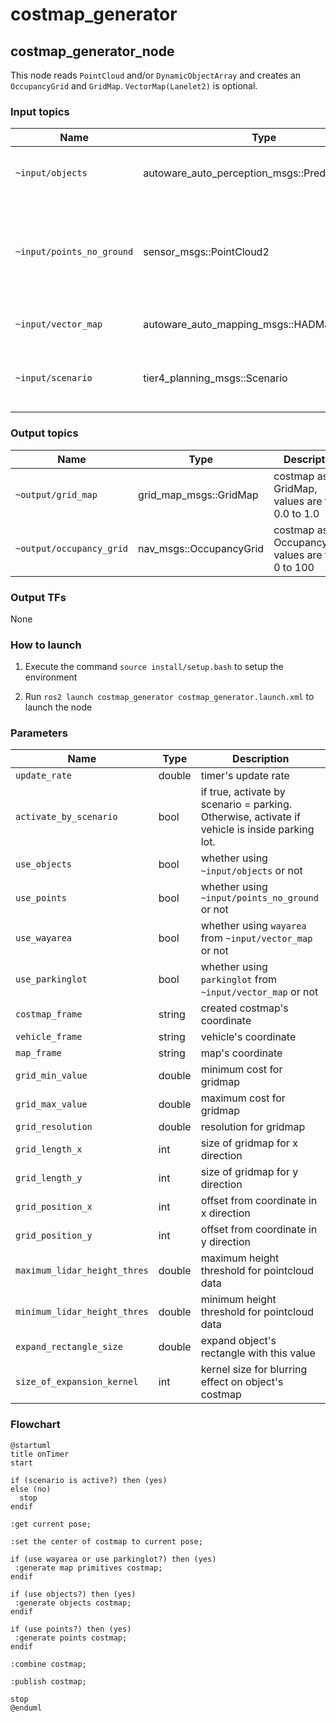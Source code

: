 # costmap_generator

## costmap_generator_node

This node reads `PointCloud` and/or `DynamicObjectArray` and creates an `OccupancyGrid` and `GridMap`. `VectorMap(Lanelet2)` is optional.

### Input topics

| Name                      | Type                                            | Description                                                                  |
| ------------------------- | ----------------------------------------------- | ---------------------------------------------------------------------------- |
| `~input/objects`          | autoware_auto_perception_msgs::PredictedObjects | predicted objects, for obstacles areas                                       |
| `~input/points_no_ground` | sensor_msgs::PointCloud2                        | ground-removed points, for obstacle areas which can't be detected as objects |
| `~input/vector_map`       | autoware_auto_mapping_msgs::HADMapBin           | vector map, for drivable areas                                               |
| `~input/scenario`         | tier4_planning_msgs::Scenario                   | scenarios to be activated, for node activation                               |

### Output topics

| Name                     | Type                    | Description                                        |
| ------------------------ | ----------------------- | -------------------------------------------------- |
| `~output/grid_map`       | grid_map_msgs::GridMap  | costmap as GridMap, values are from 0.0 to 1.0     |
| `~output/occupancy_grid` | nav_msgs::OccupancyGrid | costmap as OccupancyGrid, values are from 0 to 100 |

### Output TFs

None

### How to launch

1. Execute the command `source install/setup.bash` to setup the environment

2. Run `ros2 launch costmap_generator costmap_generator.launch.xml` to launch the node

### Parameters

| Name                         | Type   | Description                                                                                    |
| ---------------------------- | ------ | ---------------------------------------------------------------------------------------------- |
| `update_rate`                | double | timer's update rate                                                                            |
| `activate_by_scenario`       | bool   | if true, activate by scenario = parking. Otherwise, activate if vehicle is inside parking lot. |
| `use_objects`                | bool   | whether using `~input/objects` or not                                                          |
| `use_points`                 | bool   | whether using `~input/points_no_ground` or not                                                 |
| `use_wayarea`                | bool   | whether using `wayarea` from `~input/vector_map` or not                                        |
| `use_parkinglot`             | bool   | whether using `parkinglot` from `~input/vector_map` or not                                     |
| `costmap_frame`              | string | created costmap's coordinate                                                                   |
| `vehicle_frame`              | string | vehicle's coordinate                                                                           |
| `map_frame`                  | string | map's coordinate                                                                               |
| `grid_min_value`             | double | minimum cost for gridmap                                                                       |
| `grid_max_value`             | double | maximum cost for gridmap                                                                       |
| `grid_resolution`            | double | resolution for gridmap                                                                         |
| `grid_length_x`              | int    | size of gridmap for x direction                                                                |
| `grid_length_y`              | int    | size of gridmap for y direction                                                                |
| `grid_position_x`            | int    | offset from coordinate in x direction                                                          |
| `grid_position_y`            | int    | offset from coordinate in y direction                                                          |
| `maximum_lidar_height_thres` | double | maximum height threshold for pointcloud data                                                   |
| `minimum_lidar_height_thres` | double | minimum height threshold for pointcloud data                                                   |
| `expand_rectangle_size`      | double | expand object's rectangle with this value                                                      |
| `size_of_expansion_kernel`   | int    | kernel size for blurring effect on object's costmap                                            |

### Flowchart

```plantuml
@startuml
title onTimer
start

if (scenario is active?) then (yes)
else (no)
  stop
endif

:get current pose;

:set the center of costmap to current pose;

if (use wayarea or use parkinglot?) then (yes)
 :generate map primitives costmap;
endif

if (use objects?) then (yes)
 :generate objects costmap;
endif

if (use points?) then (yes)
 :generate points costmap;
endif

:combine costmap;

:publish costmap;

stop
@enduml
```
